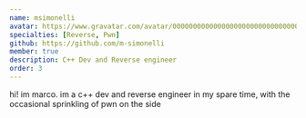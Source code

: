 ```yaml
---
name: msimonelli
avatar: https://www.gravatar.com/avatar/00000000000000000000000000000002?d=identicon&s=256
specialties: [Reverse, Pwn]
github: https://github.com/m-simonelli
member: true
description: C++ Dev and Reverse engineer
order: 3
---
```


hi! im marco. im a c++ dev and reverse engineer in my spare time, with the occasional sprinkling of pwn on the side